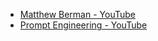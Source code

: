 - [Matthew Berman - YouTube](https://www.youtube.com/@matthew_berman)
- [Prompt Engineering - YouTube](https://www.youtube.com/@engineerprompt)

